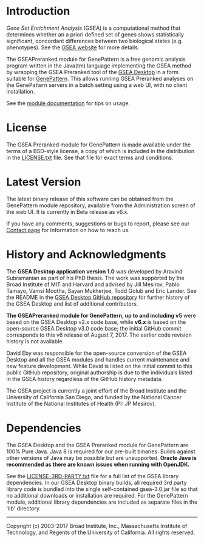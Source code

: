 #  Introduction

*Gene Set Enrichment Analysis* (GSEA) is a computational method that determines whether an a priori defined set of genes shows statistically significant, concordant differences between two biological states (e.g. phenotypes).  See the [GSEA website](http://www.gsea-msigdb.org) for more details.

The GSEAPreranked module for GenePattern is a free genomic analysis program written in the Java(tm) language implementing the GSEA method by wrapping the GSEA Preranked tool of the [GSEA Desktop](https://github.com/GSEA-MSigDB/gsea-desktop) in a form suitable for [GenePattern](http://www.genepattern.org/).  This allows running GSEA Preranked analyses on the GenePattern servers in a batch setting using a web UI, with no client installation. 

See the [module documentation](https://gsea-msigdb.github.io/gseapreranked-gpmodule/v6/index.html) for tips on usage.

# License

The GSEA Preranked module for GenePattern is made available under the terms of a BSD-style license, a copy of which is included in the distribution in the [LICENSE.txt](LICENSE.txt) file.  See that file for exact terms and conditions. 

#  Latest Version
The latest binary release of this software can be obtained from the GenePattern module repository, available from the Administration screen of the web UI.  It is currently in Beta release as v6.x. 

If you have any comments, suggestions or bugs to report, please see our [Contact page](http://www.gsea-msigdb.org/gsea/contact.jsp) for information on how to reach us.

# History and Acknowledgments

The **GSEA Desktop application version 1.0** was developed by Aravind Subramanian as part of his PhD thesis.  The work was supported by the Broad Institute of MIT and Harvard and advised by Jill Mesirov, Pablo Tamayo, Vamsi Mootha, Sayan Mukherjee, Todd Golub and Eric Lander.  See the README in the [GSEA Desktop GitHub repository](https://github.com/GSEA-MSigDB/gsea-desktop) for further history of the GSEA Desktop and list of additional contributors.

**The GSEAPreranked module for GenePattern, up to and including v5** were based on the GSEA Desktop v2.x code base, while **v6.x** is based on the open-source GSEA Desktop v3.0 code base; the initial GitHub commit corresponds to this v6 release of August 7, 2017. The earlier code revision history is not available.
  
David Eby was responsible for the open-source conversion of the GSEA Desktop and all the GSEA modules and handles current maintenance and new feature development.  While David is listed on the initial commit to this public GitHub repository, original authorship is due to the individuals listed in the GSEA history regardless of the GitHub history metadata.

The GSEA project is currently a joint effort of the Broad Institute and the University of California San Diego, and funded by the National Cancer Institute of the National Institutes of Health (PI: JP Mesirov).

# Dependencies

The GSEA Desktop and the GSEA Preranked module for GenePattern are 100% Pure Java.  Java 8 is required for our pre-built binaries.  Builds against other versions of Java may be possible but are unsupported.  **Oracle Java is recommended as there are known issues when running with OpenJDK.**

See the [LICENSE-3RD-PARTY.txt](LICENSE-3RD-PARTY.txt) file for a full list of the GSEA library dependencies.  In our GSEA Desktop binary builds, all required 3rd party library code is bundled into the single self-contained gsea-3.0.jar file so that no additional downloads or installation are required.  For the GenePattern module, additional library dependencies are included as separate files in the 'lib' directory. 

------
Copyright (c) 2003-2017 Broad Institute, Inc., Massachusetts Institute of Technology, and Regents of the University of California.  All rights reserved.
